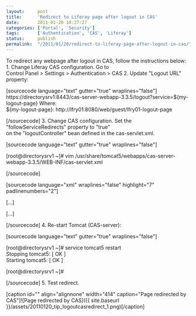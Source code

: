 ```yaml
---
layout:     post
title:      'Redirect to Liferay page after logout in CAS'
date:       2011-01-20 10:27:27
categories: ['Portal', 'Security']
tags:       ['Authentication', 'CAS', 'Liferay']
status:     publish 
permalink:  "/2011/01/20/redirect-to-liferay-page-after-logout-in-cas/"
---
```

To redirect any webpage after logout in CAS, follow the instructions below:
1\. Change Liferay CAS configuration. Go to  
Control Panel > Settings > Authentication > CAS
2\. Update "Logout URL" property:

[sourcecode language="text" gutter="true" wraplines="false"]  
https://directorysrv1:8443/cas-server-webapp-3.3.5/logout?service=${my-logout-page}
Where:  
${my-logout-page}: http://lfry01:8080/web/guest/lfry01-logout-page  

[/sourcecode]
3\. Change CAS configuration. Set the "followServiceRedirects" property to "true"  
on the "logoutController" bean defined in the cas-servlet.xml.

[sourcecode language="text" gutter="true" wraplines="false"]  

[root@directorysrv1 ~]# vim /usr/share/tomcat5/webapps/cas-server-webapp-3.3.5/WEB-INF/cas-servlet.xml  

[/sourcecode]

[sourcecode language="xml" wraplines="false" highlight="7" padlinenumbers="2"]  

[...]  
<bean id="logoutController" class="org.jasig.cas.web.LogoutController"  
p:centralAuthenticationService-ref="centralAuthenticationService"  
p:logoutView="casLogoutView"  
p:warnCookieGenerator-ref="warnCookieGenerator"  
p:ticketGrantingTicketCookieGenerator-ref="ticketGrantingTicketCookieGenerator"  
p:followServiceRedirects="true"/>  

[...]  

[/sourcecode]
4\. Re-start Tomcat (CAS-server):

[sourcecode language="text" gutter="true" wraplines="false"]  

[root@directorysrv1 ~]# service tomcat5 restart  
Stopping tomcat5: [ OK ]  
Starting tomcat5: [ OK ]  

[root@directorysrv1 ~]#  

[/sourcecode]
5\. Test redirect.

[caption id="" align="alignnone" width="414" caption="Page redirected by CAS"]![Page redirected by CAS]({{ site.baseurl }}/assets/20110120_tip_logoutcasredirect_1.png)[/caption]
